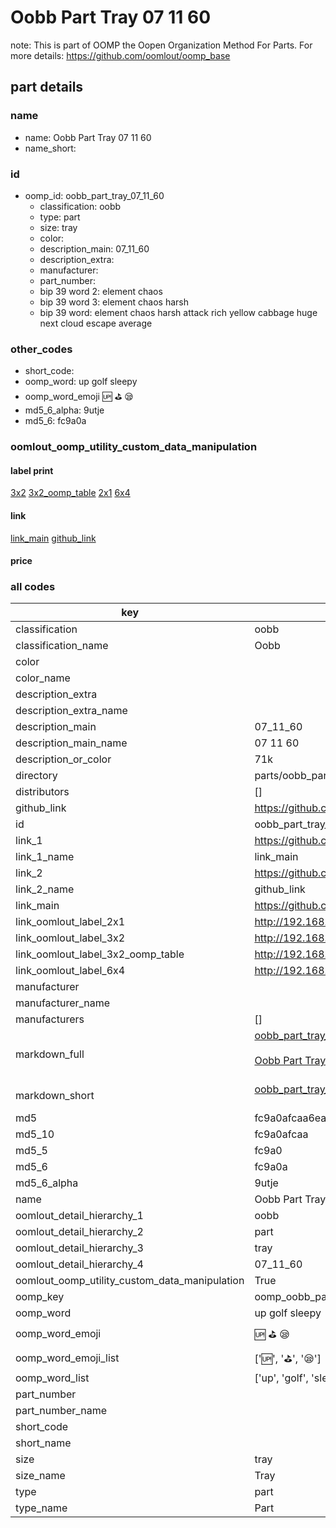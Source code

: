 # Oobb Part Tray 07 11 60  

note: This is part of OOMP the Oopen Organization Method For Parts. For more details: https://github.com/oomlout/oomp_base

##  part details





### name
* name: Oobb Part Tray 07 11 60
* name_short: 
### id
* oomp_id: oobb_part_tray_07_11_60
  * classification: oobb
  * type: part
  * size: tray
  * color: 
  * description_main: 07_11_60
  * description_extra: 
  * manufacturer: 
  * part_number: 
  * bip 39 word 2: element chaos
  * bip 39 word 3: element chaos harsh
  * bip 39 word: element chaos harsh attack rich yellow cabbage huge next cloud escape average

### other_codes
* short_code: 
* oomp_word: up golf sleepy
* oomp_word_emoji :up: :golf: :sleepy:
* md5_6_alpha: 9utje
* md5_6: fc9a0a






### oomlout_oomp_utility_custom_data_manipulation
#### label print
[3x2](http://192.168.1.245:1112/?label=oomp%209utje)
[3x2_oomp_table](http://192.168.1.107:1112/?label=oomp%209utje)
[2x1](http://192.168.1.242:1112/?label=oomp%209utje)
[6x4](http://192.168.1.55:1112/?label=oomp%209utje)    

#### link

[link_main](https://github.com/oomlout/oomlout_oomp_current_version_messy/tree/main/parts/oobb_part_tray_07_11_60) [github_link](https://github.com/oomlout/oomlout_oomp_part_src/tree/main/parts/oobb_part_tray_07_11_60)                             

#### price







### all codes 
| key | value |  
| --- | --- |  
| classification | oobb |  
| classification_name | Oobb |  
| color |  |  
| color_name |  |  
| description_extra |  |  
| description_extra_name |  |  
| description_main | 07_11_60 |  
| description_main_name | 07 11 60 |  
| description_or_color | 71k |  
| directory | parts/oobb_part_tray_07_11_60 |  
| distributors | [] |  
| github_link | https://github.com/oomlout/oomlout_oomp_part_src/tree/main/parts/oobb_part_tray_07_11_60 |  
| id | oobb_part_tray_07_11_60 |  
| link_1 | https://github.com/oomlout/oomlout_oomp_current_version_messy/tree/main/parts/oobb_part_tray_07_11_60 |  
| link_1_name | link_main |  
| link_2 | https://github.com/oomlout/oomlout_oomp_part_src/tree/main/parts/oobb_part_tray_07_11_60 |  
| link_2_name | github_link |  
| link_main | https://github.com/oomlout/oomlout_oomp_current_version_messy/tree/main/parts/oobb_part_tray_07_11_60 |  
| link_oomlout_label_2x1 | http://192.168.1.242:1112/?label=oomp%209utje |  
| link_oomlout_label_3x2 | http://192.168.1.245:1112/?label=oomp%209utje |  
| link_oomlout_label_3x2_oomp_table | http://192.168.1.107:1112/?label=oomp%209utje |  
| link_oomlout_label_6x4 | http://192.168.1.55:1112/?label=oomp%209utje |  
| manufacturer |  |  
| manufacturer_name |  |  
| manufacturers | [] |  
| markdown_full | [oobb_part_tray_07_11_60](https://github.com/oomlout/oomlout_oomp_current_version_messy/tree/main/parts/oobb_part_tray_07_11_60)<br>[](https://github.com/oomlout/oomlout_oomp_current_version_messy/tree/main/parts/oobb_part_tray_07_11_60)<br>[Oobb Part Tray 07 11 60](https://github.com/oomlout/oomlout_oomp_current_version_messy/tree/main/parts/oobb_part_tray_07_11_60)<br><br> |  
| markdown_short | [oobb_part_tray_07_11_60](https://github.com/oomlout/oomlout_oomp_current_version_messy/tree/main/parts/oobb_part_tray_07_11_60)<br><br> |  
| md5 | fc9a0afcaa6ea3f7fc5ca0e6d289923d |  
| md5_10 | fc9a0afcaa |  
| md5_5 | fc9a0 |  
| md5_6 | fc9a0a |  
| md5_6_alpha | 9utje |  
| name | Oobb Part Tray 07 11 60 |  
| oomlout_detail_hierarchy_1 | oobb |  
| oomlout_detail_hierarchy_2 | part |  
| oomlout_detail_hierarchy_3 | tray |  
| oomlout_detail_hierarchy_4 | 07_11_60 |  
| oomlout_oomp_utility_custom_data_manipulation | True |  
| oomp_key | oomp_oobb_part_tray_07_11_60 |  
| oomp_word | up golf sleepy |  
| oomp_word_emoji | :up: :golf: :sleepy: |  
| oomp_word_emoji_list | [':up:', ':golf:', ':sleepy:'] |  
| oomp_word_list | ['up', 'golf', 'sleepy'] |  
| part_number |  |  
| part_number_name |  |  
| short_code |  |  
| short_name |  |  
| size | tray |  
| size_name | Tray |  
| type | part |  
| type_name | Part |  
